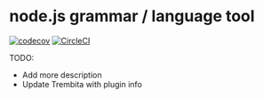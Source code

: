 node.js grammar / language tool
===============================

[![codecov](https://codecov.io/gh/oleg-koval/language-grammar-api/branch/master/graph/badge.svg)](https://codecov.io/gh/oleg-koval/language-grammar-api) [![CircleCI](https://circleci.com/gh/oleg-koval/language-grammar-api/tree/master.svg?style=svg)](https://circleci.com/gh/oleg-koval/language-grammar-api/tree/master)

TODO:
- Add more description
- Update Trembita with plugin info
